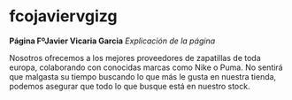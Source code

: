 # fcojaviervgizg
**Página FºJavier Vicaria Garcia**
*Explicación de la página*

Nosotros ofrecemos a los mejores proveedores de zapatillas de toda europa, colaborando con conocidas marcas como
Nike o Puma. No sentirá que malgasta su tiempo buscando lo que más le gusta en nuestra tienda, podemos asegurar
que todo lo que busque está en nuestro stock. 
